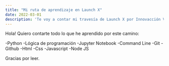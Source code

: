 ```yaml
---
title: "Mi ruta de aprendizaje en Launch X"
date: 2022-03-01
description: 'Te voy a contar mi travesía de Launch X por Innovacción Virtual'
---
```


Hola! Quiero contarte todo lo que he aprendido por este camino:

-Python
-Lógica de programación
-Jupyter Notebook
-Command Line
-Git
-Github
-Html
-Css
-Javascript
-Node JS

Gracias por leer.
